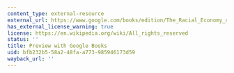 ```yaml
---
content_type: external-resource
external_url: https://www.google.com/books/edition/The_Racial_Economy_of_Science/CmJWBaANlsEC?hl=en&gbpv=1&dq=the+racial+economy+of+science&printsec=frontcover
has_external_license_warning: true
license: https://en.wikipedia.org/wiki/All_rights_reserved
status: ''
title: Preview with Google Books
uid: bfb232b5-58a2-48fa-a773-985946173d59
wayback_url: ''
---
```

